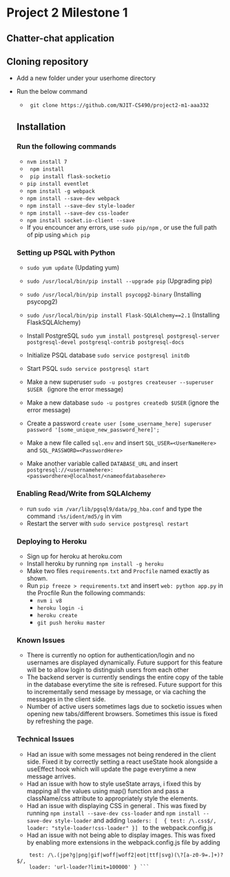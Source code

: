 # Project 2 Milestone 1
## Chatter-chat application

## Cloning repository 

- Add a new folder under your userhome directory 
- Run the below command 
    - ``` git clone https://github.com/NJIT-CS490/project2-m1-aaa332```
    
   
  ## Installation
  ### Run the following commands
  - ``` nvm install 7  ``` 
  - ```  npm install  ```
  - ```  pip install flask-socketio ```
  -  ``` pip install eventlet ``` 
  - ``` npm install -g webpack ```
  - ``` npm install --save-dev webpack ```
  - ``` npm install --save-dev style-loader ``` 
  - ``` npm install --save-dev css-loader ```
  - ``` npm install socket.io-client --save ```
  - If you encouncer any errors, use ``` sudo pip/npm ``` , or use the full path of pip using ``` which pip ```
  ### Setting up PSQL with Python
  - ``` sudo yum update ``` (Updating yum)
  - ``` sudo /usr/local/bin/pip install --upgrade pip ``` (Upgrading pip) 
  - ``` sudo /usr/local/bin/pip install psycopg2-binary ``` (Installing psycopg2)
  - ``` sudo /usr/local/bin/pip install Flask-SQLAlchemy==2.1 ``` (Installing FlaskSQLAlchemy)
  
  - Install PostgreSQL ``` sudo yum install postgresql postgresql-server postgresql-devel postgresql-contrib postgresql-docs ```
  - Initialize PSQL database ``` sudo service postgresql initdb ```
  - Start PSQL ``` sudo service postgresql start ```
  - Make a new superuser ```sudo -u postgres createuser --superuser $USER ``` (ignore the error message)
  - Make a new database ``` sudo -u postgres createdb $USER ``` (ignore the error message)
  - Create a password ``` create user [some_username_here] superuser password '[some_unique_new_password_here]'; ```
  - Make a new file called ``` sql.env ``` and insert ``` SQL_USER=<UserNameHere> ``` and ``` SQL_PASSWORD=<PasswordHere> ```
  - Make another variable called ``` DATABASE_URL ```  and insert ``` postgresql://<usernamehere>:<passwordhere>@localhost/<nameofdatabasehere> ```
  
  ### Enabling Read/Write from SQLAlchemy
  - run ``` sudo vim /var/lib/pgsql9/data/pg_hba.conf ``` and type the command ``` :%s/ident/md5/g ``` in vim
  - Restart the server with ``` sudo service postgresql restart ``` 
  
  ### Deploying to Heroku
  - Sign up for heroku at heroku.com 
  - Install heroku by running ``` npm install -g heroku ```
  - Make two files ``` requirements.txt ``` and ``` Procfile ``` named exactly as shown.
  - Run ``` pip freeze > requirements.txt ``` and insert ``` web: python app.py ``` in the Procfile
  Run the following commands:
    - ``` nvm i v8 ```
    - ``` heroku login -i ```
    -  ``` heroku create ```
    -  ``` git push heroku master ```

  ### Known Issues
  - There is currently no option for authentication/login and no usernames are displayed dynamically. Future support for this feature will be to allow login 
  to distinguish users from each other
  - The backend server is currently sendings the entire copy of the table in the database everytime the site is refresed. Future support for this to incrementally
  send message by message, or via caching the messages in the client side.
  - Number of active users sometimes lags due to socketio issues when opening new tabs/different browsers. Sometimes this issue is fixed by refreshing the page.
  
  ### Technical Issues
  - Had an issue with some messages not being rendered in the client side. Fixed it by correctly setting a react useState hook alongside a useEffect hook
  which will update the page everytime a new message arrives.
  - Had an issue with how to style useState arrays, i fixed this by mapping all the values using map() function and pass a className/css attribute to appropriately
  style the elements.
  - Had an issue with displaying CSS in general . This was fixed by    running 
  ``` npm install --save-dev css-loader ``` and ``` npm install --save-dev style-loader ``` 
  and  adding 
  ``` loaders: [  { test: /\.css$/, loader: "style-loader!css-loader" }]  ``` to the webpack.config.js
  - Had an issue with not being able to display images. This was fixed by enabling more extensions in the webpack.config.js file by adding
  ```  {
      test: /\.(jpe?g|png|gif|woff|woff2|eot|ttf|svg)(\?[a-z0-9=.]+)?$/,
      loader: 'url-loader?limit=100000' } ```
  

